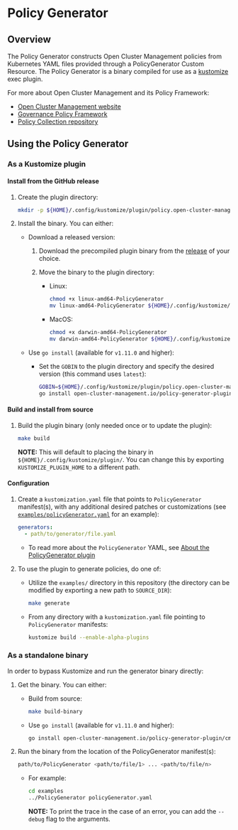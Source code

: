 # Policy Generator

## Overview

The Policy Generator constructs Open Cluster Management policies from Kubernetes YAML files provided through a
PolicyGenerator Custom Resource. The Policy Generator is a binary compiled for use as a
[kustomize](https://kustomize.io/) exec plugin.

For more about Open Cluster Management and its Policy Framework:

- [Open Cluster Management website](https://open-cluster-management.io/)
- [Governance Policy Framework](https://open-cluster-management.io/getting-started/integration/policy-framework/)
- [Policy Collection repository](https://github.com/open-cluster-management-io/policy-collection)

## Using the Policy Generator

### As a Kustomize plugin

#### Install from the GitHub release

1. Create the plugin directory:

   ```bash
   mkdir -p ${HOME}/.config/kustomize/plugin/policy.open-cluster-management.io/v1/policygenerator
   ```

2. Install the binary. You can either:

   - Download a released version:

     1. Download the precompiled plugin binary from the
        [release](https://github.com/open-cluster-management-io/policy-generator-plugin/releases) of your choice.

     2. Move the binary to the plugin directory:

        - Linux:

          ```bash
          chmod +x linux-amd64-PolicyGenerator
          mv linux-amd64-PolicyGenerator ${HOME}/.config/kustomize/plugin/policy.open-cluster-management.io/v1/policygenerator/PolicyGenerator
          ```

        - MacOS:

          ```bash
          chmod +x darwin-amd64-PolicyGenerator
          mv darwin-amd64-PolicyGenerator ${HOME}/.config/kustomize/plugin/policy.open-cluster-management.io/v1/policygenerator/PolicyGenerator
          ```

   - Use `go install` (available for `v1.11.0` and higher):

     - Set the `GOBIN` to the plugin directory and specify the desired version (this command uses `latest`):
       ```bash
       GOBIN=${HOME}/.config/kustomize/plugin/policy.open-cluster-management.io/v1/policygenerator \
       go install open-cluster-management.io/policy-generator-plugin/cmd/PolicyGenerator@latest
       ```

#### Build and install from source

1. Build the plugin binary (only needed once or to update the plugin):
   ```bash
   make build
   ```
   **NOTE:** This will default to placing the binary in `${HOME}/.config/kustomize/plugin/`. You can change this by
   exporting `KUSTOMIZE_PLUGIN_HOME` to a different path.

#### Configuration

1. Create a `kustomization.yaml` file that points to `PolicyGenerator` manifest(s), with any additional desired patches
   or customizations (see [`examples/policyGenerator.yaml`](./examples/policyGenerator.yaml) for an example):

   ```yaml
   generators:
     - path/to/generator/file.yaml
   ```

   - To read more about the `PolicyGenerator` YAML, see [About the PolicyGenerator plugin](./docs/policygenerator.md)

2. To use the plugin to generate policies, do one of:
   - Utilize the `examples/` directory in this repository (the directory can be modified by exporting a new path to
     `SOURCE_DIR`):
     ```bash
     make generate
     ```
   - From any directory with a `kustomization.yaml` file pointing to `PolicyGenerator` manifests:
     ```bash
     kustomize build --enable-alpha-plugins
     ```

### As a standalone binary

In order to bypass Kustomize and run the generator binary directly:

1. Get the binary. You can either:

   - Build from source:

     ```bash
     make build-binary
     ```

   - Use `go install` (available for `v1.11.0` and higher):

     ```bash
     go install open-cluster-management.io/policy-generator-plugin/cmd/PolicyGenerator@latest
     ```

2. Run the binary from the location of the PolicyGenerator manifest(s):
   ```bash
   path/to/PolicyGenerator <path/to/file/1> ... <path/to/file/n>
   ```
   - For example:
     ```bash
     cd examples
     ../PolicyGenerator policyGenerator.yaml
     ```
     **NOTE:** To print the trace in the case of an error, you can add the `--debug` flag to the arguments.
